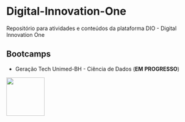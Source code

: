 # Digital-Innovation-One
Repositório para atividades e conteúdos da plataforma DIO - Digital Innovation One

## Bootcamps
- Geração Tech Unimed-BH - Ciência de Dados (**EM PROGRESSO**)

<img src="https://hermes.digitalinnovation.one/assets/diome/logo.png" height="100">

